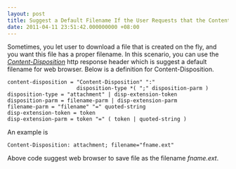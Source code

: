 ```yaml
---
layout: post
title: Suggest a Default Filename If the User Requests that the Content is Saved to a File
date: 2011-04-11 23:51:42.000000000 +08:00
---
```

Sometimes, you let user to download a file that is created on the fly, and you want this file has a proper filename. In this scenario, you can use the [*Content-Disposition*](http://www.w3.org/Protocols/rfc2616/rfc2616-sec19.html#sec19.5.1) http response header which is suggest a default filename for web browser. Below is a definition for Content-Disposition.

    content-disposition = "Content-Disposition" ":"
                          disposition-type *( ";" disposition-parm )
    disposition-type = "attachment" | disp-extension-token
    disposition-parm = filename-parm | disp-extension-parm
    filename-parm = "filename" "=" quoted-string
    disp-extension-token = token
    disp-extension-parm = token "=" ( token | quoted-string )

An example is

    Content-Disposition: attachment; filename="fname.ext"

Above code suggest web browser to save file as the filename *fname.ext*.
